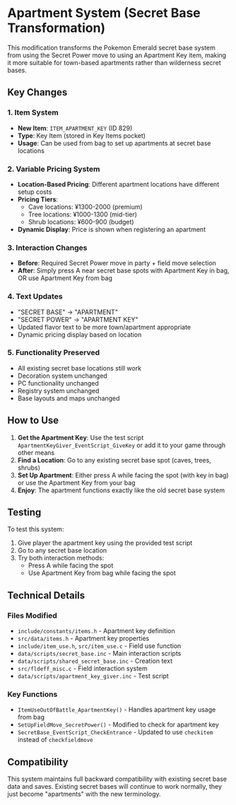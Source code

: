 # Apartment System (Secret Base Transformation)

This modification transforms the Pokemon Emerald secret base system from using the Secret Power move to using an Apartment Key item, making it more suitable for town-based apartments rather than wilderness secret bases.

## Key Changes

### 1. Item System
- **New Item**: `ITEM_APARTMENT_KEY` (ID 829)
- **Type**: Key Item (stored in Key Items pocket)
- **Usage**: Can be used from bag to set up apartments at secret base locations

### 2. Variable Pricing System
- **Location-Based Pricing**: Different apartment locations have different setup costs
- **Pricing Tiers**: 
  - Cave locations: ¥1300-2000 (premium)
  - Tree locations: ¥1000-1300 (mid-tier)
  - Shrub locations: ¥600-900 (budget)
- **Dynamic Display**: Price is shown when registering an apartment

### 3. Interaction Changes
- **Before**: Required Secret Power move in party + field move selection
- **After**: Simply press A near secret base spots with Apartment Key in bag, OR use Apartment Key from bag

### 4. Text Updates
- "SECRET BASE" → "APARTMENT"
- "SECRET POWER" → "APARTMENT KEY"
- Updated flavor text to be more town/apartment appropriate
- Dynamic pricing display based on location

### 5. Functionality Preserved
- All existing secret base locations still work
- Decoration system unchanged
- PC functionality unchanged
- Registry system unchanged
- Base layouts and maps unchanged

## How to Use

1. **Get the Apartment Key**: Use the test script `ApartmentKeyGiver_EventScript_GiveKey` or add it to your game through other means
2. **Find a Location**: Go to any existing secret base spot (caves, trees, shrubs)
3. **Set Up Apartment**: Either press A while facing the spot (with key in bag) or use the Apartment Key from your bag
4. **Enjoy**: The apartment functions exactly like the old secret base system

## Testing

To test this system:
1. Give player the apartment key using the provided test script
2. Go to any secret base location
3. Try both interaction methods:
   - Press A while facing the spot
   - Use Apartment Key from bag while facing the spot

## Technical Details

### Files Modified
- `include/constants/items.h` - Apartment key definition
- `src/data/items.h` - Apartment key properties  
- `include/item_use.h`, `src/item_use.c` - Field use function
- `data/scripts/secret_base.inc` - Main interaction scripts
- `data/scripts/shared_secret_base.inc` - Creation text
- `src/fldeff_misc.c` - Field interaction system
- `data/scripts/apartment_key_giver.inc` - Test script

### Key Functions
- `ItemUseOutOfBattle_ApartmentKey()` - Handles apartment key usage from bag
- `SetUpFieldMove_SecretPower()` - Modified to check for apartment key
- `SecretBase_EventScript_CheckEntrance` - Updated to use `checkitem` instead of `checkfieldmove`

## Compatibility

This system maintains full backward compatibility with existing secret base data and saves. Existing secret bases will continue to work normally, they just become "apartments" with the new terminology.
